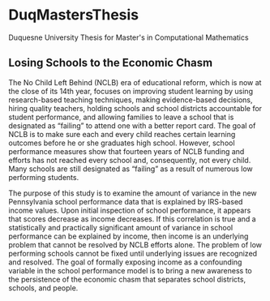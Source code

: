 # DuqMastersThesis
Duquesne University Thesis for Master's in Computational Mathematics

## Losing Schools to the Economic Chasm

The No Child Left Behind (NCLB) era of educational reform, which is now at the close of its 14th year, focuses on improving student learning by using research-based teaching techniques, making evidence-based decisions, hiring quality teachers, holding schools and school districts accountable for student performance, and allowing families to leave a school that is designated as “failing” to attend one with a better report card. The goal of NCLB is to make sure each and every child reaches certain learning outcomes before he or she graduates high school. However, school performance measures show that fourteen years of NCLB funding and efforts has not reached every school and, consequently, not every child. Many schools are still designated as “failing” as a result of numerous low performing students.

The purpose of this study is to examine the amount of variance in the new Pennsylvania school performance data that is explained by IRS-based income values. Upon initial inspection of school performance, it appears that scores decrease as income decreases. If this correlation is true and a statistically and practically significant amount of variance in school performance can be explained by income, then income is an underlying problem that cannot be resolved by NCLB efforts alone. The problem of low performing schools cannot be fixed until underlying issues are recognized and resolved. The goal of formally exposing income as a confounding variable in the school performance model is to bring a new awareness to the persistence of the economic chasm that separates school districts, schools, and people.
